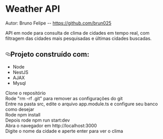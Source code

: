 # Weather API

Autor: Bruno Felipe -- https://github.com/brun025

API em node para consulta de clima de cidades em tempo real, com filtragem das cidades mais pesquisadas e últimas cidades buscadas.

<h2><a id="user-content-projeto-construído-com" class="anchor" aria-hidden="true" href="#projeto-construído-com"><svg class="octicon octicon-link" viewBox="0 0 16 16" version="1.1" width="16" height="16" aria-hidden="true"><path fill-rule="evenodd" d="M4 9h1v1H4c-1.5 0-3-1.69-3-3.5S2.55 3 4 3h4c1.45 0 3 1.69 3 3.5 0 1.41-.91 2.72-2 3.25V8.59c.58-.45 1-1.27 1-2.09C10 5.22 8.98 4 8 4H4c-.98 0-2 1.22-2 2.5S3 9 4 9zm9-3h-1v1h1c1 0 2 1.22 2 2.5S13.98 12 13 12H9c-.98 0-2-1.22-2-2.5 0-.83.42-1.64 1-2.09V6.25c-1.09.53-2 1.84-2 3.25C6 11.31 7.55 13 9 13h4c1.45 0 3-1.69 3-3.5S14.5 6 13 6z"></path></svg></a>Projeto construído com:</h2>

<ul>
    <li>Node</li>
    <li>NestJS</li>
    <li>AJAX</li>
    <li>Mysql</li>
</ul>

Clone o repositório<br/>
Rode "rm -rf .git" para remover as configurações do git<br/>
Entre na pasta src, edite o arquivo app.module.ts e configure seu banco como desejar<br/>
Rode npm install<br/>
Depois rode npm run start:dev<br/>
Abra o navegador em http://localhost:3000<br/>
Digite o nome da cidade e aperte enter para ver o clima